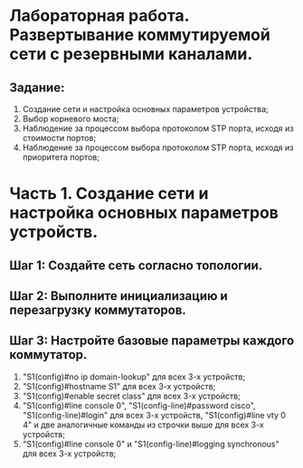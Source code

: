 # Лабораторная работа. Развертывание коммутируемой сети с резервными каналами.

## Задание:
  
   1. Создание сети и настройка основных параметров устройства;
   2. Выбор корневого моста;
   3. Наблюдение за процессом выбора протоколом STP порта, исходя из стоимости портов;
   4. Наблюдение за процессом выбора протоколом STP порта, исходя из приоритета портов;

# Часть 1. Создание сети и настройка основных параметров устройств.

## Шаг 1:	Создайте сеть согласно топологии.  

## Шаг 2: Выполните инициализацию и перезагрузку коммутаторов.

## Шаг 3:	Настройте базовые параметры каждого коммутатор.
   
   1. "S1(config)#no ip domain-lookup" для всех 3-х устройств;
   2. "S1(config)#hostname S1" для всех 3-х устройств;
   3. "S1(config)#enable secret class" для всех 3-х устройств;
   4. "S1(config)#line console 0", "S1(config-line)#password cisco", "S1(config-line)#login" для всех 3-х устройств, 
      "S1(config)#line vty 0 4" и две аналогичные команды из строчки выше для всех 3-х устройств;
   5. "S1(config)#line console 0" и "S1(config-line)#logging synchronous" для всех 3-х устройств;
  
   
